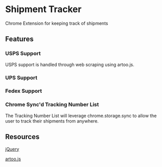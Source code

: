 # Shipment Tracker
Chrome Extension for keeping track of shipments

## Features

### USPS Support

USPS support is handled through web scraping using artoo.js.

### UPS Support



### Fedex Support

### Chrome Sync'd Tracking Number List

The Tracking Number List will leverage chrome.storage.sync to allow the user to track their shipments from anywhere.





## Resources

[jQuery](https://jquery.com/)

[artoo.js](https://medialab.github.io/artoo/)